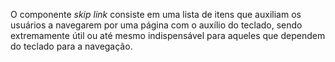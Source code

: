 O componente *skip link* consiste em uma lista de itens que auxiliam os usuários a navegarem por uma página com o auxílio do teclado, sendo extremamente útil ou até mesmo indispensável para aqueles que dependem do teclado para a navegação.
